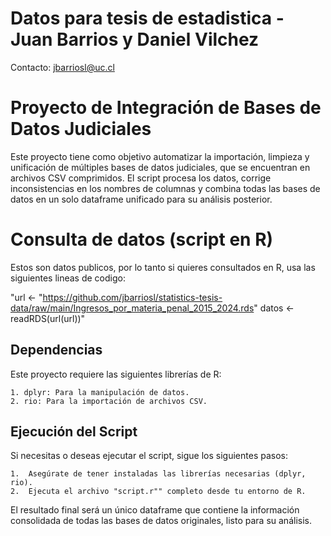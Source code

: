 # Datos para tesis de estadistica - Juan Barrios y Daniel Vilchez
Contacto: jbarriosl@uc.cl

# Proyecto de Integración de Bases de Datos Judiciales

Este proyecto tiene como objetivo automatizar la importación, limpieza y unificación de múltiples bases de datos judiciales, que se encuentran en archivos CSV comprimidos. El script procesa los datos, corrige inconsistencias en los nombres de columnas y combina todas las bases de datos en un solo dataframe unificado para su análisis posterior.

# Consulta de datos (script en R)

Estos son datos publicos, por lo tanto si quieres consultados en R, usa las siguientes lineas de codigo:

"url <- "https://github.com/jbarriosl/statistics-tesis-data/raw/main/Ingresos_por_materia_penal_2015_2024.rds"
datos <- readRDS(url(url))"

## Dependencias

Este proyecto requiere las siguientes librerías de R:

	1. dplyr: Para la manipulación de datos.
	2. rio: Para la importación de archivos CSV.
	
## Ejecución del Script

Si necesitas o deseas ejecutar el script, sigue los siguientes pasos:

	1.	Asegúrate de tener instaladas las librerías necesarias (dplyr, rio).
	2.	Ejecuta el archivo "script.r"" completo desde tu entorno de R.

El resultado final será un único dataframe que contiene la información consolidada de todas las bases de datos originales, listo para su análisis.



